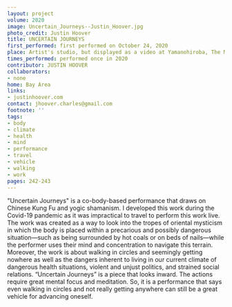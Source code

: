 ```yaml
---
layout: project
volume: 2020
image: Uncertain_Journeys--Justin_Hoover.jpg
photo_credit: Justin Hoover
title: UNCERTAIN JOURNEYS
first_performed: first performed on October 24, 2020
place: Artist's studio, but displayed as a video at Yamanohiroba, The Mountain Plaza,  Japan
times_performed: performed once in 2020
contributor: JUSTIN HOOVER
collaborators:
- none
home: Bay Area
links:
- justinhoover.com
contact: jhoover.charles@gmail.com
footnote: ''
tags:
- body
- climate
- health
- mind
- performance
- travel
- vehicle
- walking
- work
pages: 242-243
---
```

"Uncertain Journeys" is a co-body-based performance that draws on Chinese Kung Fu and yogic shamanism. I developed this work during the Covid-19 pandemic as it was impractical to travel to perform this work live. The work was created as a way to look into the tropes of oriental mysticism in which the body is placed within a precarious and possibly dangerous situation—such as being surrounded by hot coals or on beds of nails—while the performer uses their mind and concentration to navigate this terrain. Moreover, the work is about walking in circles and seemingly getting nowhere as well as the dangers inherent to living in our current climate of dangerous health situations, violent and unjust politics, and strained social relations. “Uncertain Journeys” is a piece that looks inward. The actions require great mental focus and meditation. So, it is a performance that says even walking in circles and not really getting anywhere can still be a great vehicle for advancing oneself. 